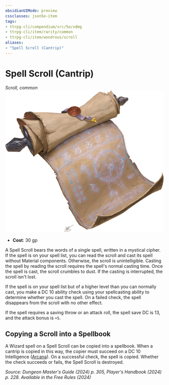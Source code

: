 ```yaml
---
obsidianUIMode: preview
cssclasses: json5e-item
tags:
- ttrpg-cli/compendium/src/5e/xdmg
- ttrpg-cli/item/rarity/common
- ttrpg-cli/item/wondrous/scroll
aliases: 
- "Spell Scroll (Cantrip)"
---
```

# Spell Scroll (Cantrip)
*Scroll, common*  
![](Misc%20Files/CLI/compendium/items/img/spell-scroll.webp#right)

- **Cost**: 30 gp

A Spell Scroll bears the words of a single spell, written in a mystical cipher. If the spell is on your spell list, you can read the scroll and cast its spell without Material components. Otherwise, the scroll is unintelligible. Casting the spell by reading the scroll requires the spell's normal casting time. Once the spell is cast, the scroll crumbles to dust. If the casting is interrupted, the scroll isn't lost.

If the spell is on your spell list but of a higher level than you can normally cast, you make a DC 10 ability check using your spellcasting ability to determine whether you cast the spell. On a failed check, the spell disappears from the scroll with no other effect.

If the spell requires a saving throw or an attack roll, the spell save DC is 13, and the attack bonus is `+5`.

## Copying a Scroll into a Spellbook

A Wizard spell on a Spell Scroll can be copied into a spellbook. When a cantrip is copied in this way, the copier must succeed on a DC 10 Intelligence ([Arcana](Misc%20Files/CLI/rules/skills.md#Arcana)). On a successful check, the spell is copied. Whether the check succeeds or fails, the Spell Scroll is destroyed.

*Source: Dungeon Master's Guide (2024) p. 305, Player's Handbook (2024) p. 228. Available in the Free Rules (2024)*